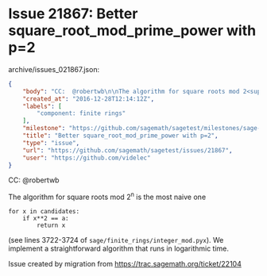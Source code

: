 # Issue 21867: Better square_root_mod_prime_power with p=2

archive/issues_021867.json:
```json
{
    "body": "CC:  @robertwb\n\nThe algorithm for square roots mod 2<sup>n</sup> is the most naive one\n\n```\nfor x in candidates:\n    if x**2 == a:\n        return x\n```\n\n(see lines 3722-3724 of `sage/finite_rings/integer_mod.pyx`). We implement a straightforward algorithm that runs in logarithmic time.\n\nIssue created by migration from https://trac.sagemath.org/ticket/22104\n\n",
    "created_at": "2016-12-28T12:14:12Z",
    "labels": [
        "component: finite rings"
    ],
    "milestone": "https://github.com/sagemath/sagetest/milestones/sage-8.2",
    "title": "Better square_root_mod_prime_power with p=2",
    "type": "issue",
    "url": "https://github.com/sagemath/sagetest/issues/21867",
    "user": "https://github.com/videlec"
}
```
CC:  @robertwb

The algorithm for square roots mod 2<sup>n</sup> is the most naive one

```
for x in candidates:
    if x**2 == a:
        return x
```

(see lines 3722-3724 of `sage/finite_rings/integer_mod.pyx`). We implement a straightforward algorithm that runs in logarithmic time.

Issue created by migration from https://trac.sagemath.org/ticket/22104


